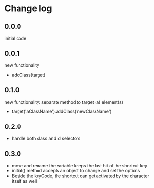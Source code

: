 # Change log

## 0.0.0
initial code

## 0.0.1
new functionality
- addClass(target)

## 0.1.0
new functionality: separate method to target (a) element(s)
- target('aClassName').addClass('newClassName')

## 0.2.0
- handle both class and id selectors

## 0.3.0
- move and rename the variable keeps the last hit of the shortcut key
- initial() method accepts an object to change and set the options
- Beside the keyCode, the shortcut can get activated by the character itself as well 
